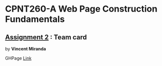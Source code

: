 # CPNT260-A Web Page Construction Fundamentals
## [Assignment 2](https://github.com/sait-wbdv/assessments/tree/master/cpnt260/assignment-2) : Team card
  
by **Vincent Miranda**

GHPage [Link](https://vinceldric.github.io/cpnt260-a2/)
